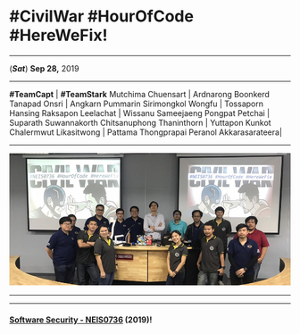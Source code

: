 # **#CivilWar #HourOfCode #HereWeFix**!

---
(***Sat***) **Sep 28,** 2019 

---

 **#TeamCapt** | **#TeamStark**
 Mutchima Chuensart 	| Ardnarong Boonkerd 
 Tanapad Onsri			| Angkarn Pummarin
 Sirimongkol Wongfu		| Tossaporn Hansing
 Raksapon Leelachat		| Wissanu Sameejaeng
 Pongpat	Petchai		| Suparath Suwannakorth
 Chitsanuphong Thaninthorn | Yuttapon Kunkot
 Chalermwut Likasitwong | Pattama Thongprapai
 Peranol Akkarasarateera|


---

![](CivilWar/before.jpg "#NEIS0736 #SoftwareSecurity #HourOfCode #HereWeFix")

---

---

#### **[Software Security - NEIS0736](../) (2019)**!